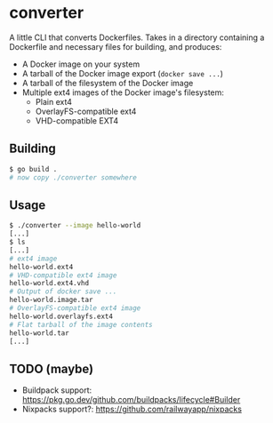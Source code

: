 # converter

A little CLI that converts Dockerfiles. Takes in a directory containing a
Dockerfile and necessary files for building, and produces:

- A Docker image on your system
- A tarball of the Docker image export (`docker save ...`)
- A tarball of the filesystem of the Docker image
- Multiple ext4 images of the Docker image's filesystem:
  - Plain ext4
  - OverlayFS-compatible ext4
  - VHD-compatible EXT4

## Building

```bash
$ go build .
# now copy ./converter somewhere
```

## Usage

```bash
$ ./converter --image hello-world
[...]
$ ls
[...]
# ext4 image
hello-world.ext4
# VHD-compatible ext4 image
hello-world.ext4.vhd
# Output of docker save ...
hello-world.image.tar
# OverlayFS-compatible ext4 image
hello-world.overlayfs.ext4
# Flat tarball of the image contents
hello-world.tar
[...]
```

## TODO (maybe)

- Buildpack support: https://pkg.go.dev/github.com/buildpacks/lifecycle#Builder
- Nixpacks support?: https://github.com/railwayapp/nixpacks